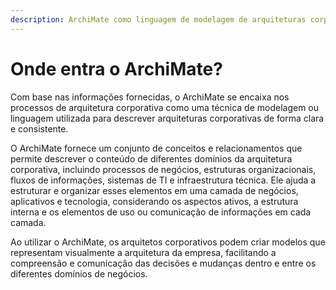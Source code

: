 ```yaml
---
description: ArchiMate como linguagem de modelagem de arquiteturas corporativas.
---
```


# Onde entra o ArchiMate?

Com base nas informações fornecidas, o ArchiMate se encaixa nos processos de arquitetura corporativa como uma técnica de modelagem ou linguagem utilizada para descrever arquiteturas corporativas de forma clara e consistente.

O ArchiMate fornece um conjunto de conceitos e relacionamentos que permite descrever o conteúdo de diferentes domínios da arquitetura corporativa, incluindo processos de negócios, estruturas organizacionais, fluxos de informações, sistemas de TI e infraestrutura técnica. Ele ajuda a estruturar e organizar esses elementos em uma camada de negócios, aplicativos e tecnologia, considerando os aspectos ativos, a estrutura interna e os elementos de uso ou comunicação de informações em cada camada.

Ao utilizar o ArchiMate, os arquitetos corporativos podem criar modelos que representam visualmente a arquitetura da empresa, facilitando a compreensão e comunicação das decisões e mudanças dentro e entre os diferentes domínios de negócios.
